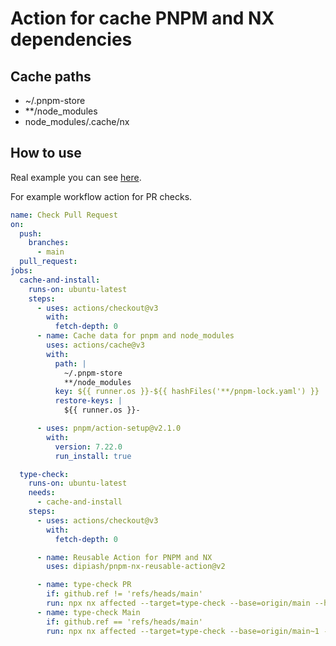 # Action for cache PNPM and NX dependencies

## Cache paths
- ~/.pnpm-store
- **/node_modules
- node_modules/.cache/nx

## How to use

Real example you can see [here](https://github.com/dipiash/nx-ts-vite-react-graphql-styled-monorepo-example).

For example workflow action for PR checks.

```yaml
name: Check Pull Request
on:
  push:
    branches:
      - main
  pull_request:
jobs:
  cache-and-install:
    runs-on: ubuntu-latest
    steps:
      - uses: actions/checkout@v3
        with:
          fetch-depth: 0
      - name: Cache data for pnpm and node_modules
        uses: actions/cache@v3
        with:
          path: |
            ~/.pnpm-store
            **/node_modules
          key: ${{ runner.os }}-${{ hashFiles('**/pnpm-lock.yaml') }}
          restore-keys: |
            ${{ runner.os }}-

      - uses: pnpm/action-setup@v2.1.0
        with:
          version: 7.22.0
          run_install: true

  type-check:
    runs-on: ubuntu-latest
    needs:
      - cache-and-install
    steps:
      - uses: actions/checkout@v3
        with:
          fetch-depth: 0

      - name: Reusable Action for PNPM and NX
        uses: dipiash/pnpm-nx-reusable-action@v2

      - name: type-check PR
        if: github.ref != 'refs/heads/main'
        run: npx nx affected --target=type-check --base=origin/main --head=HEAD --with-deps
      - name: type-check Main
        if: github.ref == 'refs/heads/main'
        run: npx nx affected --target=type-check --base=origin/main~1 --head=origin/main --with-deps
```
